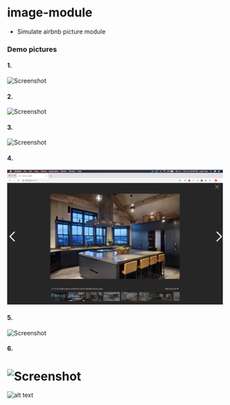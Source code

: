 # image-module
- Simulate airbnb picture module 


### Demo pictures

#### 1.
![Screenshot](/screenshots/demo0.png)

#### 2.
![Screenshot](/screenshots/demo1.png)

#### 3.
![Screenshot](/screenshots/demo2.png)

#### 4.
![Screenshot](/screenshots/demo3.png)

#### 5.
![Screenshot](/screenshots/demo4.png)


#### 6.
![Screenshot](/screenshots/demo5.png)
=======
![alt text](https://s3-us-west-1.amazonaws.com/hopping-couch-images/image-module-demo/Screen+Shot+2018-11-01+at+12.16.02+PM.png)


